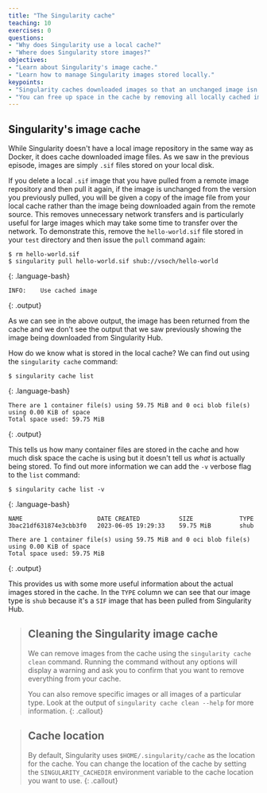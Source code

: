 ```yaml
---
title: "The Singularity cache"
teaching: 10
exercises: 0
questions:
- "Why does Singularity use a local cache?"
- "Where does Singularity store images?"
objectives:
- "Learn about Singularity's image cache."
- "Learn how to manage Singularity images stored locally."
keypoints:
- "Singularity caches downloaded images so that an unchanged image isn't downloaded again when it is requested using the `singularity pull` command."
- "You can free up space in the cache by removing all locally cached images or by specifying individual images to remove."
---
```


## Singularity's image cache

While Singularity doesn't have a local image repository in the same way as Docker, it does cache downloaded image files. As we saw in the previous episode, images are simply `.sif` files stored on your local disk. 

If you delete a local `.sif` image that you have pulled from a remote image repository and then pull it again, if the image is unchanged from the version you previously pulled, you will be given a copy of the image file from your local cache rather than the image being downloaded again from the remote source. This removes unnecessary network transfers and is particularly useful for large images which may take some time to transfer over the network. To demonstrate this, remove the `hello-world.sif` file stored in your `test` directory and then issue the `pull` command again:

~~~
$ rm hello-world.sif
$ singularity pull hello-world.sif shub://vsoch/hello-world
~~~
{: .language-bash}

~~~
INFO:    Use cached image
~~~
{: .output}

As we can see in the above output, the image has been returned from the cache and we don't see the output that we saw previously showing the image being downloaded from Singularity Hub.

How do we know what is stored in the local cache? We can find out using the `singularity cache` command:

~~~
$ singularity cache list
~~~
{: .language-bash}

~~~
There are 1 container file(s) using 59.75 MiB and 0 oci blob file(s) using 0.00 KiB of space
Total space used: 59.75 MiB
~~~
{: .output}

This tells us how many container files are stored in the cache and how much disk space the cache is using but it doesn't tell us _what_ is actually being stored. To find out more information we can add the `-v` verbose flag to the `list` command:

~~~
$ singularity cache list -v
~~~
{: .language-bash}

~~~
NAME                     DATE CREATED           SIZE             TYPE
3bac21df631874e3cbb3f0   2023-06-05 19:29:33    59.75 MiB        shub

There are 1 container file(s) using 59.75 MiB and 0 oci blob file(s) using 0.00 KiB of space
Total space used: 59.75 MiB
~~~
{: .output}

This provides us with some more useful information about the actual images stored in the cache. In the `TYPE` column we can see that our image type is `shub` because it's a `SIF` image that has been pulled from Singularity Hub. 

> ## Cleaning the Singularity image cache
> We can remove images from the cache using the `singularity cache clean` command. Running the command without any options will display a warning and ask you to confirm that you want to remove everything from your cache.
>
> You can also remove specific images or all images of a particular type. Look at the output of `singularity cache clean --help` for more information.
{: .callout}

> ## Cache location
> By default, Singularity uses `$HOME/.singularity/cache` as the location for the cache. You can change the location of the cache by setting the `SINGULARITY_CACHEDIR` environment variable to the cache location you want to use.
{: .callout}
